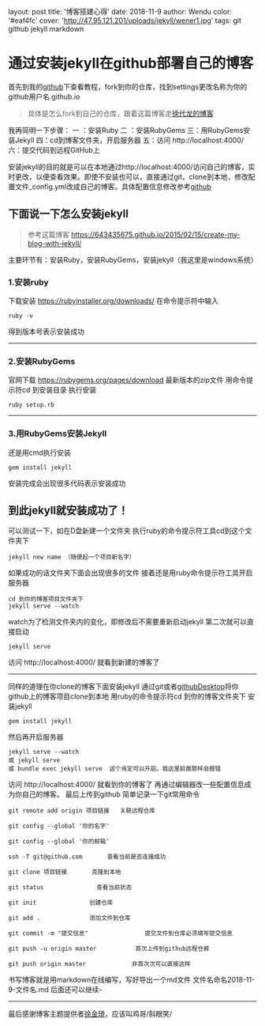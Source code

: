 ﻿layout: post 
title: '博客搭建心得' 
date: 2018-11-9 
author: Wendu 
color: '#eaf4fc'
cover: 'http://47.95.121.201/uploads/jekyll/wener1.jpg'
tags: git github jekyll markdown

# 通过安装jekyll在github部署自己的博客

首先到我的[github][1]下查看教程，fork到你的仓库，找到settings更改名称为你的github用户名.github.io
> 具体是怎么fork到自己的仓库，跟着这篇博客走[徐代龙的博客][2]

我再简明一下步骤：
一 ：安装Ruby
二 ：安装RubyGems
三：用RubyGems安装Jekyll
四：cd到博客文件夹，开启服务器
五：访问 http://localhost:4000/
六：提交代码到远程GitHub上

安装jekyll的目的就是可以在本地通过http://localhost:4000/访问自己的博客，实时更改，以便查看效果。即使不安装也可以，直接通过git，clone到本地，修改配置文件_config.yml改成自己的博客。具体配置信息修改参考[github][3]

## 下面说一下怎么安装jekyll

> 参考这篇博客 https://643435675.github.io/2015/02/15/create-my-blog-with-jekyll/


主要环节有：安装Ruby，安装RubyGems，安装jekyll（我这里是windows系统）
### 1.安装ruby
下载安装 https://rubyinstaller.org/downloads/
在命令提示符中输入 
```
ruby -v
```
得到版本号表示安装成功

--------

### 2.安装RubyGems

官网下载 https://rubygems.org/pages/download  最新版本的zip文件
用命令提示符cd 到安装目录
执行安装 
```
ruby setup.rb
```

------

### 3.用RubyGems安装Jekyll
还是用cmd执行安装
```
gem install jekyll
```
安装完成会出现很多代码表示安装成功

## 到此jekyll就安装成功了！

可以测试一下，如在D盘新建一个文件夹
执行ruby的命令提示符工具cd到这个文件夹下
```
jekyll new name （随便起一个项目新名字）
```
如果成功的话文件夹下面会出现很多的文件
接着还是用ruby命令提示符工具开启服务器
```
cd 到你的博客项目文件夹下
jekyll serve --watch
```
watch为了检测文件夹内的变化，即修改后不需要重新启动jekyll
第二次就可以直接启动
```
jekyll serve
```
访问 http://localhost:4000/
就看到新建的博客了

----------
同样的道理在你clone的博客下面安装jekyll
通过git或者[githubDesktop][4]将你github上的博客项目clone到本地
用ruby的命令提示符cd 到你的博客文件夹下
安装jekyll
```
gem install jekyll
```
然后再开启服务器
```
jekyll serve --watch
或 jekyll serve
或 bundle exec jekyll serve  这个肯定可以开启，我这里前面那样会报错
```
访问 http://localhost:4000/ 就看到你的博客了
再通过编辑器改一些配置信息成为你自己的博客。
最后上传到github
简单记录一下git常用命令
```
git remote add origin 项目链接   关联远程仓库

git config --global '你的名字'

git config --global '你的邮箱'

ssh -T git@github.com       查看当前是否连接成功

git clone 项目链接       克隆到本地

git status               查看当前状态

git init               创建仓库

git add .              添加文件到仓库

git commit -m "提交信息"                提交文件到仓库必须填写提交信息

git push -u origin master           首次上传到github远程仓裤

git push origin master             非首次次可以直接这样

```
书写博客就是用markdown在线编写，写好导出一个md文件
文件名命名2018-11-9-文件名.md  后面还可以继续-

-------
最后感谢博客主题提供者[徐金琦][5]，应该叫鸡哥/斜眼笑/


  [1]: https://github.com/hewenlu/hewenlu.github.io
  [2]: https://blog.csdn.net/xudailong_blog/article/details/78762262
  [3]: https://github.com/hewenlu/hewenlu.github.io
  [4]: https://desktop.github.com/
  [5]: http://xseven.me/